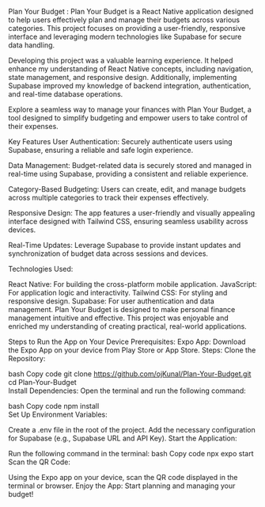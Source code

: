 Plan Your Budget :
Plan Your Budget is a React Native application designed to help users effectively plan and manage their budgets across various categories. This project focuses on providing a user-friendly, responsive interface and leveraging modern technologies like Supabase for secure data handling.

Developing this project was a valuable learning experience. It helped enhance my understanding of React Native concepts, including navigation, state management, and responsive design. Additionally, implementing Supabase improved my knowledge of backend integration, authentication, and real-time database operations.

Explore a seamless way to manage your finances with Plan Your Budget, a tool designed to simplify budgeting and empower users to take control of their expenses.

Key Features
User Authentication:
Securely authenticate users using Supabase, ensuring a reliable and safe login experience.

Data Management:
Budget-related data is securely stored and managed in real-time using Supabase, providing a consistent and reliable experience.

Category-Based Budgeting:
Users can create, edit, and manage budgets across multiple categories to track their expenses effectively.

Responsive Design:
The app features a user-friendly and visually appealing interface designed with Tailwind CSS, ensuring seamless usability across devices.

Real-Time Updates:
Leverage Supabase to provide instant updates and synchronization of budget data across sessions and devices.

Technologies Used:

React Native: For building the cross-platform mobile application.
JavaScript: For application logic and interactivity.
Tailwind CSS: For styling and responsive design.
Supabase: For user authentication and data management.
Plan Your Budget is designed to make personal finance management intuitive and effective. This project was enjoyable and enriched my understanding of creating practical, real-world applications.


Steps to Run the App on Your Device
Prerequisites:
Expo App: Download the Expo App on your device from Play Store or App Store.
Steps:
Clone the Repository:

bash
Copy code
git clone https://github.com/ojKunal/Plan-Your-Budget.git 
cd Plan-Your-Budget  
Install Dependencies:
Open the terminal and run the following command:

bash
Copy code
npm install  
Set Up Environment Variables:

Create a .env file in the root of the project.
Add the necessary configuration for Supabase (e.g., Supabase URL and API Key).
Start the Application:

Run the following command in the terminal:
bash
Copy code
npx expo start  
Scan the QR Code:

Using the Expo app on your device, scan the QR code displayed in the terminal or browser.
Enjoy the App:
Start planning and managing your budget!
